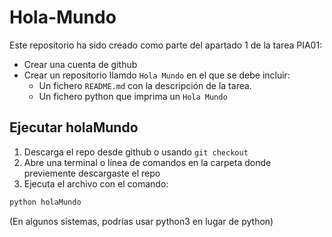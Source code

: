 # Hola-Mundo
Este repositorio ha sido creado como parte del apartado 1 de la tarea PIA01:
* Crear una cuenta de github
* Crear un repositorio llamdo `Hola Mundo` en el que se debe incluir:
  - Un fichero `README.md` con la descripción de la tarea.
  - Un fichero python que imprima un `Hola Mundo`
 
## Ejecutar holaMundo
1. Descarga el repo desde github o usando `git checkout`
1. Abre una terminal o línea de comandos en la carpeta donde previemente descargaste el repo 
3. Ejecuta el archivo con el comando:
```bash
python holaMundo
```
(En algunos sistemas, podrías usar python3 en lugar de python)
